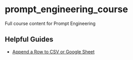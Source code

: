 # prompt_engineering_course
Full course content for Prompt Engineering

## Helpful Guides
- [Append a Row to CSV or Google Sheet](docs/append_row.md)
